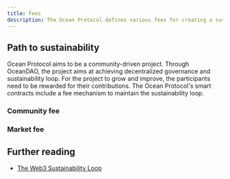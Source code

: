 ```yaml
---
title: Fees
description: The Ocean Protocol defines various fees for creating a sustainability loop.
---
```


## Path to sustainability

Ocean Protocol aims to be a community-driven project. Through OceanDAO, the project aims at achieving decentralized governance and sustainability loop. For the project to grow and improve, the participants need to be rewarded for their contributions. The Ocean Protocol's smart contracts include a fee mechanism to maintain the sustainability loop.

### Community fee

### Market fee

## Further reading

- [The Web3 Sustainability Loop](https://blog.oceanprotocol.com/the-web3-sustainability-loop-b2a4097a36e)

